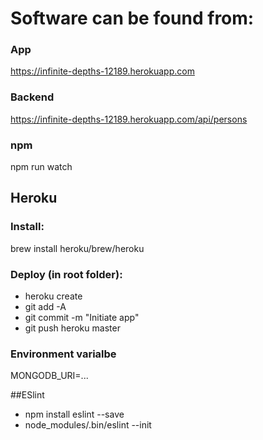 # Software can be found from:
### App
https://infinite-depths-12189.herokuapp.com

### Backend
https://infinite-depths-12189.herokuapp.com/api/persons

### npm
npm run watch

## Heroku
### Install: 
brew install heroku/brew/heroku

### Deploy (in root folder):
- heroku create
- git add -A
- git commit -m "Initiate app"
- git push heroku master

### Environment varialbe
MONGODB_URI=...

##ESlint
- npm install eslint --save
- node_modules/.bin/eslint --init